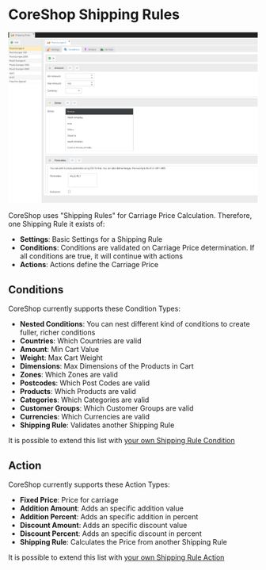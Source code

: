 # CoreShop Shipping Rules

![Shipping Rules](img/shipping-rules.png)

CoreShop uses "Shipping Rules" for Carriage Price Calculation. Therefore, one Shipping Rule it exists of:

 - **Settings**: Basic Settings for a Shipping Rule
 - **Conditions**: Conditions are validated on Carriage Price determination. If all conditions are true, it will continue with actions
 - **Actions**: Actions define the Carriage Price

## Conditions

CoreShop currently supports these Condition Types:

 - **Nested Conditions**: You can nest different kind of conditions to create fuller, richer conditions
 - **Countries**: Which Countries are valid
 - **Amount**: Min Cart Value
 - **Weight**: Max Cart Weight
 - **Dimensions**: Max Dimensions of the Products in Cart
 - **Zones**: Which Zones are valid
 - **Postcodes**: Which Post Codes are valid
 - **Products**: Which Products are valid
 - **Categories**: Which Categories are valid
 - **Customer Groups**: Which Customer Groups are valid
 - **Currencies**: Which Currencies are valid
 - **Shipping Rule**: Validates another Shipping Rule

It is possible to extend this list with [your own Shipping Rule Condition](./03_Create_Shipping_Rule_Condition.md)

## Action

CoreShop currently supports these Action Types:

 - **Fixed Price**: Price for carriage
 - **Addition Amount**: Adds an specific addition value
 - **Addition Percent**: Adds an specific addition in percent
 - **Discount Amount**: Adds an specific discount value
 - **Discount Percent**: Adds an specific discount in percent
 - **Shipping Rule**: Calculates the Price from another Shipping Rule

It is possible to extend this list with [your own Shipping Rule Action](./04_Create_Shipping_Rule_Action.md)
